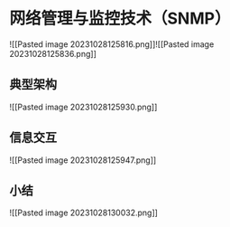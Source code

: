 # 网络管理与监控技术（SNMP）
![[Pasted image 20231028125816.png]]![[Pasted image 20231028125836.png]]


## 典型架构
![[Pasted image 20231028125930.png]]

## 信息交互
![[Pasted image 20231028125947.png]]

## 小结
![[Pasted image 20231028130032.png]]
